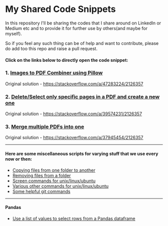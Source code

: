 # My Shared Code Snippets

In this repository I'll be sharing the codes that I share around on LinkedIn or 
Medium etc and to provide it for further use by others(and maybe for myself).

So if you feel any such thing can be of help and want to contribute, please do 
add too this repo and raise a pull request.

#### Click on the links below to directly open the code snippet:

### 1. [Images to PDF Combiner using Pillow](https://github.com/amitamola/shared_code_snippets/blob/main/images_to_pdf.py)
Original solution - https://stackoverflow.com/a/47283224/2126357

### 2. [Delete/Select only specific pages in a PDF and create a new one](https://github.com/amitamola/shared_code_snippets/blob/main/select_page_pdf_creator.py)
Original solution - https://stackoverflow.com/a/39574231/2126357

### 3. [Merge multiple PDFs into one](https://github.com/amitamola/shared_code_snippets/blob/main/pdf_merger.py)
Original solution - https://stackoverflow.com/a/37945454/2126357


********************************************************************************
#### Here are some miscellaneous scripts for varying stuff that we use every now or then:
- [Copying files from one folder to another](https://github.com/amitamola/shared_code_snippets/blob/main/miscellaneous/file_copier.py)
- [Removing files from a folder](https://github.com/amitamola/shared_code_snippets/blob/main/miscellaneous/file_remover.py)
- [Screen commands for unix/linux/ubuntu](https://github.com/amitamola/shared_code_snippets/blob/main/miscellaneous/screen_commands.md)
- [Various other commands for unix/linux/ubuntu](https://github.com/amitamola/shared_code_snippets/blob/main/miscellaneous/unix_commands.md)
- [Some helpful git commands](https://github.com/amitamola/shared_code_snippets/blob/main/miscellaneous/git_commands.md)

********************************************************************************
#### Pandas
- [Use a list of values to select rows from a Pandas dataframe](https://github.com/amitamola/shared_code_snippets/blob/main/pandas/df_subsetter.py)
